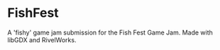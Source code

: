 # FishFest
 A 'fishy' game jam submission for the Fish Fest Game Jam. Made with libGDX and RivelWorks.
